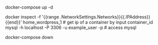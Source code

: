 docker-compose up -d

docker inspect -f '{{range .NetworkSettings.Networks}}{{.IPAddress}}{{end}}' home_wordpress_1    # get ip of a container by input container_id
mysql -h localhost -P 3306 -u example_user -p    # access mysql

docker-compose down
